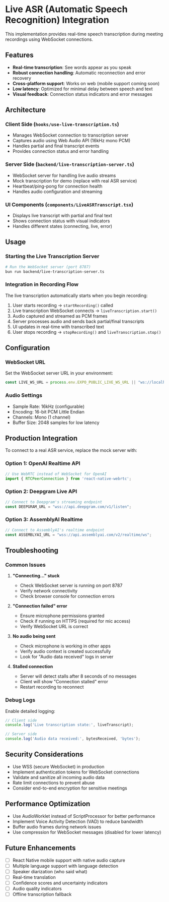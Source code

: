 # Live ASR (Automatic Speech Recognition) Integration

This implementation provides real-time speech transcription during meeting recordings using WebSocket connections.

## Features

- **Real-time transcription**: See words appear as you speak
- **Robust connection handling**: Automatic reconnection and error recovery
- **Cross-platform support**: Works on web (mobile support coming soon)
- **Low latency**: Optimized for minimal delay between speech and text
- **Visual feedback**: Connection status indicators and error messages

## Architecture

### Client Side (`hooks/use-live-transcription.ts`)
- Manages WebSocket connection to transcription server
- Captures audio using Web Audio API (16kHz mono PCM)
- Handles partial and final transcript events
- Provides connection status and error handling

### Server Side (`backend/live-transcription-server.ts`)
- WebSocket server for handling live audio streams
- Mock transcription for demo (replace with real ASR service)
- Heartbeat/ping-pong for connection health
- Handles audio configuration and streaming

### UI Components (`components/LiveASRTranscript.tsx`)
- Displays live transcript with partial and final text
- Shows connection status with visual indicators
- Handles different states (connecting, live, error)

## Usage

### Starting the Live Transcription Server

```bash
# Run the WebSocket server (port 8787)
bun run backend/live-transcription-server.ts
```

### Integration in Recording Flow

The live transcription automatically starts when you begin recording:

1. User starts recording → `startRecording()` called
2. Live transcription WebSocket connects → `liveTranscription.start()`
3. Audio captured and streamed as PCM frames
4. Server processes audio and sends back partial/final transcripts
5. UI updates in real-time with transcribed text
6. User stops recording → `stopRecording()` and `liveTranscription.stop()`

## Configuration

### WebSocket URL
Set the WebSocket server URL in your environment:
```typescript
const LIVE_WS_URL = process.env.EXPO_PUBLIC_LIVE_WS_URL || "ws://localhost:8787"
```

### Audio Settings
- Sample Rate: 16kHz (configurable)
- Encoding: 16-bit PCM Little Endian
- Channels: Mono (1 channel)
- Buffer Size: 2048 samples for low latency

## Production Integration

To connect to a real ASR service, replace the mock server with:

### Option 1: OpenAI Realtime API
```typescript
// Use WebRTC instead of WebSocket for OpenAI
import { RTCPeerConnection } from 'react-native-webrtc';
```

### Option 2: Deepgram Live API
```typescript
// Connect to Deepgram's streaming endpoint
const DEEPGRAM_URL = "wss://api.deepgram.com/v1/listen";
```

### Option 3: AssemblyAI Realtime
```typescript
// Connect to AssemblyAI's realtime endpoint
const ASSEMBLYAI_URL = "wss://api.assemblyai.com/v2/realtime/ws";
```

## Troubleshooting

### Common Issues

1. **"Connecting..." stuck**
   - Check WebSocket server is running on port 8787
   - Verify network connectivity
   - Check browser console for connection errors

2. **"Connection failed" error**
   - Ensure microphone permissions granted
   - Check if running on HTTPS (required for mic access)
   - Verify WebSocket URL is correct

3. **No audio being sent**
   - Check microphone is working in other apps
   - Verify audio context is created successfully
   - Look for "Audio data received" logs in server

4. **Stalled connection**
   - Server will detect stalls after 8 seconds of no messages
   - Client will show "Connection stalled" error
   - Restart recording to reconnect

### Debug Logs

Enable detailed logging:
```typescript
// Client side
console.log('Live transcription state:', liveTranscript);

// Server side  
console.log('Audio data received:', bytesReceived, 'bytes');
```

## Security Considerations

- Use WSS (secure WebSocket) in production
- Implement authentication tokens for WebSocket connections
- Validate and sanitize all incoming audio data
- Rate limit connections to prevent abuse
- Consider end-to-end encryption for sensitive meetings

## Performance Optimization

- Use AudioWorklet instead of ScriptProcessor for better performance
- Implement Voice Activity Detection (VAD) to reduce bandwidth
- Buffer audio frames during network issues
- Use compression for WebSocket messages (disabled for lower latency)

## Future Enhancements

- [ ] React Native mobile support with native audio capture
- [ ] Multiple language support with language detection
- [ ] Speaker diarization (who said what)
- [ ] Real-time translation
- [ ] Confidence scores and uncertainty indicators
- [ ] Audio quality indicators
- [ ] Offline transcription fallback